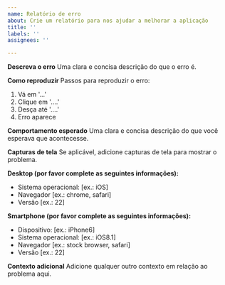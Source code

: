 ```yaml
---
name: Relatório de erro
about: Crie um relatório para nos ajudar a melhorar a aplicação
title: ''
labels: ''
assignees: ''

---
```


**Descreva o erro**
Uma clara e concisa descrição do que o erro é.

**Como reproduzir**
Passos para reproduzir o erro:
1. Vá em '...'
2. Clique em '....'
3. Desça até '....'
4. Erro aparece

**Comportamento esperado**
Uma clara e concisa descrição do que você esperava que acontecesse.

**Capturas de tela**
Se aplicável, adicione capturas de tela para mostrar o problema.

**Desktop (por favor complete as seguintes informações):**
 - Sistema operacional: [ex.: iOS]
 - Navegador [ex.: chrome, safari]
 - Versão [ex.: 22]

**Smartphone (por favor complete as seguintes informações):**
 - Dispositivo: [ex.: iPhone6]
 - Sistema operacional: [ex.: iOS8.1]
 - Navegador [ex.: stock browser, safari]
 - Versão [ex.: 22]

**Contexto adicional**
Adicione qualquer outro contexto em relação ao problema aqui.
